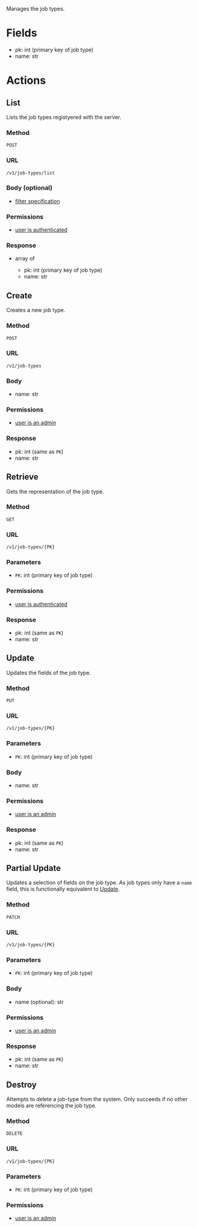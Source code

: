 Manages the job types.

# Fields

  * pk: int (primary key of job type)
  * name: str

# Actions

## List

Lists the job types registyered with the server.

### Method

`POST`

### URL

`/v1/job-types/list`

### Body (optional)
 
  * [filter specification](filtering.md)
  
### Permissions

  * [user is authenticated](permissions.md#isauthenticated)
  
### Response

  * array of

    * pk: int (primary key of job type)
    * name: str


## Create

Creates a new job type.

### Method

`POST`

### URL

`/v1/job-types`

### Body

  * name: str
  
### Permissions

  * [user is an admin](permissions.md#isadminuser)
  
### Response

  * pk: int (same as `PK`)
  * name: str


## Retrieve

Gets the representation of the job type.

### Method

`GET`

### URL

`/v1/job-types/{PK}`

### Parameters

  * `PK`: int (primary key of job type)
  
### Permissions

  * [user is authenticated](permissions.md#isauthenticated)
  
### Response

  * pk: int (same as `PK`)
  * name: str


## Update

Updates the fields of the job type.

### Method

`PUT`

### URL

`/v1/job-types/{PK}`

### Parameters

  * `PK`: int (primary key of job type)
  
### Body

  * name: str
  
### Permissions

  * [user is an admin](permissions.md#isadminuser)
  
### Response

  * pk: int (same as `PK`)
  * name: str
  

## Partial Update

Updates a selection of fields on the job type. As job types only have a `name` field,
this is functionally equivalent to [Update](#update).

### Method

`PATCH`

### URL

`/v1/job-types/{PK}`

### Parameters

  * `PK`: int (primary key of job type)
  
### Body

  * name (optional): str
  
### Permissions

  * [user is an admin](permissions.md#isadminuser)
  
### Response

  * pk: int (same as `PK`)
  * name: str

## Destroy

Attempts to delete a job-type from the system. Only succeeds if no other models
are referencing the job type.

### Method

`DELETE`

### URL

`/v1/job-types/{PK}`

### Parameters

  * `PK`: int (primary key of job type)

### Permissions

  * [user is an admin](permissions.md#isadminuser)
  